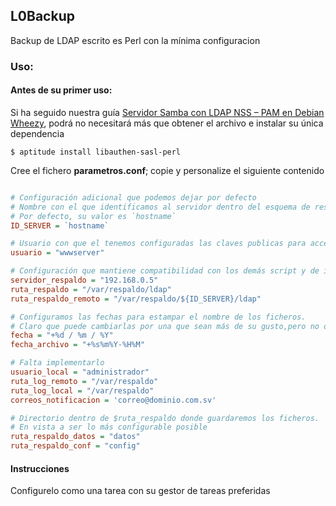 ## L0Backup

Backup de LDAP escrito es Perl con la mínima configuracion

### Uso:
#### Antes de su primer uso:

Si ha seguido nuestra guía [Servidor Samba con LDAP NSS – PAM en Debian Wheezy](http://wiki.salud.gob.sv/wiki/Servidor_Samba_con_LDAP_NSS_%E2%80%93_PAM_en_Debian_Wheezy), podrá no necesitará más que obtener el archivo e instalar su única dependencia

    $ aptitude install libauthen-sasl-perl

Cree el fichero __parametros.conf__; copie y personalize el siguiente contenido
```ini

# Configuración adicional que podemos dejar por defecto
# Nombre con el que identificamos al servidor dentro del esquema de respaldo.
# Por defecto, su valor es `hostname`
ID_SERVER = `hostname`

# Usuario con que el tenemos configuradas las claves publicas para acceder al servidor de respaldo
usuario = "wwwserver"

# Configuración que mantiene compatibilidad con los demás script y de importancia capital
servidor_respaldo = "192.168.0.5"
ruta_respaldo = "/var/respaldo/ldap"
ruta_respaldo_remoto = "/var/respaldo/${ID_SERVER}/ldap"

# Configuramos las fechas para estampar el nombre de los ficheros.
# Claro que puede cambiarlas por una que sean más de su gusto,pero no olvide anteponer el signo +
fecha = "+%d / %m / %Y"
fecha_archivo = "+%s%m%Y-%H%M"

# Falta implementarlo
usuario_local = "administrador"
ruta_log_remoto = "/var/respaldo"
ruta_log_local = "/var/respaldo"
correos_notificacion = 'correo@dominio.com.sv'

# Directorio dentro de $ruta_respaldo donde guardaremos los ficheros.
# En vista a ser lo más configurable posible
ruta_respaldo_datos = "datos"
ruta_respaldo_conf = "config"
```

#### Instrucciones
Configurelo como una tarea con su gestor de tareas preferidas 
